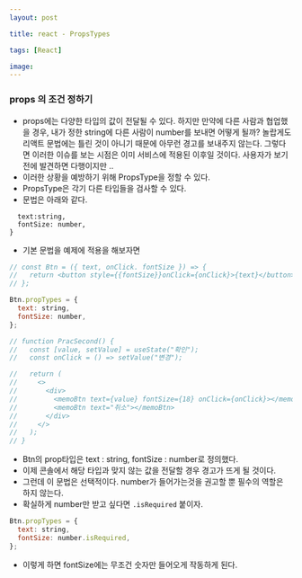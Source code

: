 ```yaml
---
layout: post

title: react - PropsTypes

tags: [React]

image:
---
```


### props 의 조건 정하기

- props에는 다양한 타입의 값이 전달될 수 있다. 하지만 만약에 다른 사람과 협업했을 경우, 내가 정한 string에 다른 사람이 number를 보내면 어떻게 될까? 놀랍게도 리액트 문법에는 틀린 것이 아니기 때문에 아무런 경고를 보내주지 않는다. 그렇다면 이러한 이슈를 보는 시점은 이미 서비스에 적용된 이후일 것이다. 사용자가 보기 전에 발견하면 다행이지만 ..
- 이러한 상황을 예방하기 위해 PropsType을 정할 수 있다.
- PropsType은 각기 다른 타입들을 검사할 수 있다.
- 문법은 아래와 같다.

```PropName.propTypes = {
  text:string,
  fontSize: number,
}
```

- 기본 문법을 예제에 적용을 해보자면

```javascript
// const Btn = ({ text, onClick. fontSize }) => {
//   return <button style={{fontSize}}onClick={onClick}>{text}</button>;
// };

Btn.propTypes = {
  text: string,
  fontSize: number,
};

// function PracSecond() {
//   const [value, setValue] = useState("확인");
//   const onClick = () => setValue("변경");

//   return (
//     <>
//       <div>
//         <memoBtn text={value} fontSize={18} onClick={onClick}></memoBtn>
//         <memoBtn text="취소"></memoBtn>
//       </div>
//     </>
//   );
// }
```

- Btn의 prop타입은 text : string, fontSize : number로 정의했다.
- 이제 콘솔에서 해당 타입과 맞지 않는 값을 전달할 경우 경고가 뜨게 될 것이다.
- 그런데 이 문법은 선택적이다. number가 들어가는것을 권고할 뿐 필수의 역할은 하지 않는다.
- 확실하게 number만 받고 싶다면 `.isRequired` 붙이자.

```javascript
Btn.propTypes = {
  text: string,
  fontSize: number.isRequired,
};
```

- 이렇게 하면 fontSize에는 무조건 숫자만 들어오게 작동하게 된다.
